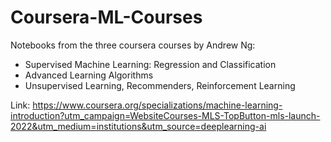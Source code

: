 # Coursera-ML-Courses
Notebooks from the three coursera courses by Andrew Ng:
- Supervised Machine Learning: Regression and Classification
- Advanced Learning Algorithms
- Unsupervised Learning, Recommenders, Reinforcement Learning

Link: https://www.coursera.org/specializations/machine-learning-introduction?utm_campaign=WebsiteCourses-MLS-TopButton-mls-launch-2022&utm_medium=institutions&utm_source=deeplearning-ai
